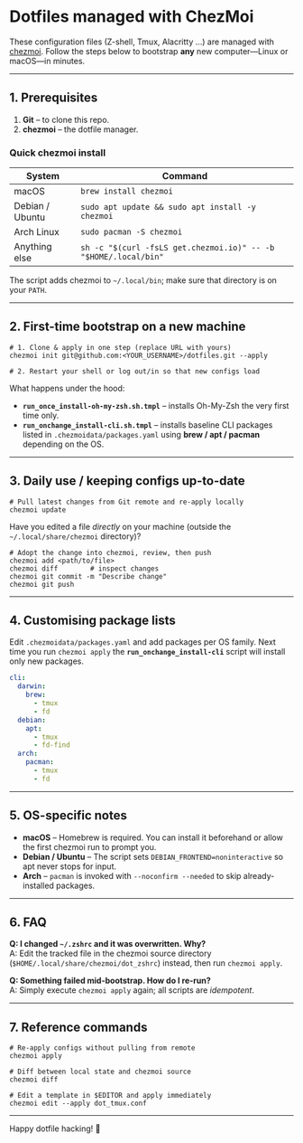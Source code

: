 # Dotfiles managed with ChezMoi

These configuration files (Z-shell, Tmux, Alacritty …) are managed with [chezmoi](https://www.chezmoi.io/).  Follow the steps below to bootstrap **any** new computer—Linux or macOS—in minutes.

---

## 1. Prerequisites

1. **Git** – to clone this repo.
2. **chezmoi** – the dotfile manager.

### Quick chezmoi install

| System | Command |
| ------ | ------- |
| macOS  | `brew install chezmoi` |
| Debian / Ubuntu | `sudo apt update && sudo apt install -y chezmoi` |
| Arch Linux | `sudo pacman -S chezmoi` |
| Anything else | `sh -c "$(curl -fsLS get.chezmoi.io)" -- -b "$HOME/.local/bin"` |

The script adds chezmoi to `~/.local/bin`; make sure that directory is on your `PATH`.

---

## 2. First-time bootstrap on a new machine

```
# 1. Clone & apply in one step (replace URL with yours)
chezmoi init git@github.com:<YOUR_USERNAME>/dotfiles.git --apply

# 2. Restart your shell or log out/in so that new configs load
```

What happens under the hood:

* **`run_once_install-oh-my-zsh.sh.tmpl`** – installs Oh-My-Zsh the very first time only.
* **`run_onchange_install-cli.sh.tmpl`** – installs baseline CLI packages listed in `.chezmoidata/packages.yaml` using **brew / apt / pacman** depending on the OS.

---

## 3. Daily use / keeping configs up-to-date

```
# Pull latest changes from Git remote and re-apply locally
chezmoi update
```

Have you edited a file *directly* on your machine (outside the `~/.local/share/chezmoi` directory)?

```
# Adopt the change into chezmoi, review, then push
chezmoi add <path/to/file>
chezmoi diff        # inspect changes
chezmoi git commit -m "Describe change"
chezmoi git push
```

---

## 4. Customising package lists

Edit `.chezmoidata/packages.yaml` and add packages per OS family.  Next time you run `chezmoi apply` the **`run_onchange_install-cli`** script will install only new packages.

```yaml
cli:
  darwin:
    brew:
      - tmux
      - fd
  debian:
    apt:
      - tmux
      - fd-find
  arch:
    pacman:
      - tmux
      - fd
```

---

## 5. OS-specific notes

* **macOS** – Homebrew is required.  You can install it beforehand or allow the first chezmoi run to prompt you.
* **Debian / Ubuntu** – The script sets `DEBIAN_FRONTEND=noninteractive` so apt never stops for input.
* **Arch** – `pacman` is invoked with `--noconfirm --needed` to skip already-installed packages.

---

## 6. FAQ

**Q: I changed `~/.zshrc` and it was overwritten. Why?**  
A: Edit the tracked file in the chezmoi source directory (`$HOME/.local/share/chezmoi/dot_zshrc`) instead, then run `chezmoi apply`.

**Q: Something failed mid-bootstrap. How do I re-run?**  
A: Simply execute `chezmoi apply` again; all scripts are *idempotent*.

---

## 7. Reference commands

```
# Re-apply configs without pulling from remote
chezmoi apply

# Diff between local state and chezmoi source
chezmoi diff

# Edit a template in $EDITOR and apply immediately
chezmoi edit --apply dot_tmux.conf
```

---

Happy dotfile hacking! 🎉 